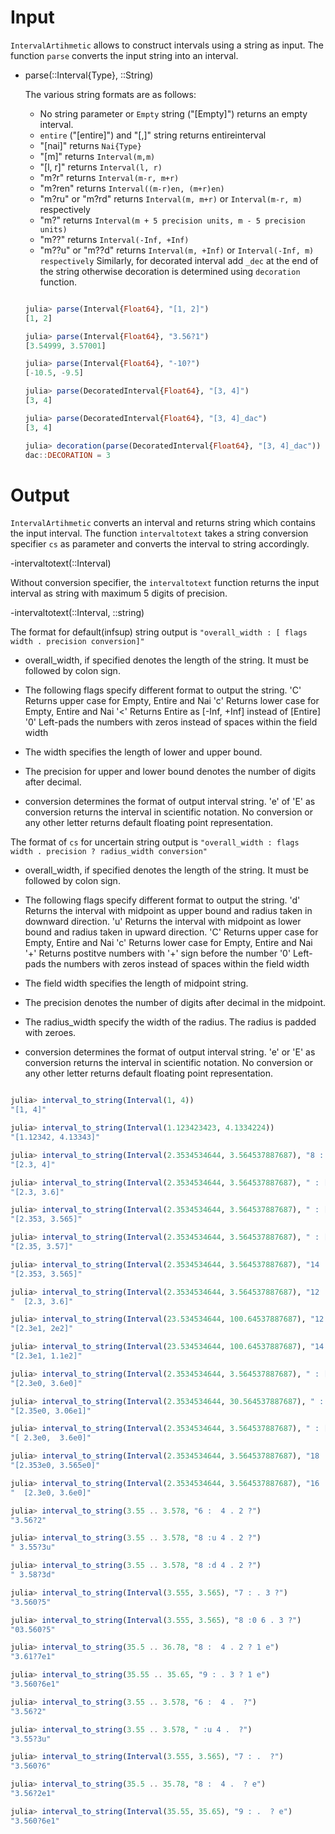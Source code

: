 # Input

`IntervalArtihmetic` allows to construct intervals using a string as input. The function `parse` converts the input string into an interval.

- parse(::Interval{Type}, ::String)

  The various string formats are as follows:
  - No string parameter or `Empty` string ("[Empty]") returns an empty interval.
  - `entire` ("[entire]") and "[,]" string returns entireinterval
  - "[nai]" returns `Nai{Type}`
  - "[m]" returns `Interval(m,m)`
  - "[l, r]" returns `Interval(l, r)`
  - "m?r" returns `Interval(m-r, m+r)`
  - "m?ren" returns `Interval((m-r)en, (m+r)en)`
  - "m?ru" or "m?rd" returns `Interval(m, m+r)` or `Interval(m-r, m)` respectively
  - "m?" returns `Interval(m + 5 precision units, m - 5 precision units)`
  - "m??" returns `Interval(-Inf, +Inf)`
  - "m??u" or "m??d" returns `Interval(m, +Inf)` or `Interval(-Inf, m) respectively`
  Similarly, for decorated interval add `_dec` at the end of the string otherwise decoration is determined using `decoration` function.

  ```jl

  julia> parse(Interval{Float64}, "[1, 2]")
  [1, 2]

  julia> parse(Interval{Float64}, "3.56?1")
  [3.54999, 3.57001]

  julia> parse(Interval{Float64}, "-10?")
  [-10.5, -9.5]

  julia> parse(DecoratedInterval{Float64}, "[3, 4]")
  [3, 4]

  julia> parse(DecoratedInterval{Float64}, "[3, 4]_dac")
  [3, 4]

  julia> decoration(parse(DecoratedInterval{Float64}, "[3, 4]_dac"))
  dac::DECORATION = 3

  ```

# Output

`IntervalArtihmetic` converts an interval and returns string which contains the input interval. The function `intervaltotext` takes a string conversion specifier `cs` as parameter and converts the interval to string accordingly.

-intervaltotext(::Interval)

  Without conversion specifier, the `intervaltotext` function returns the input interval as string with maximum 5 digits of precision.

-intervaltotext(::Interval, ::string)

  The format for default(infsup) string output is
  `"overall_width : [ flags width . precision conversion]"`

  - overall_width, if specified denotes the length of the string. It must be followed by colon sign.
  - The following flags specify different format to output the string.
    'C'   Returns upper case for Empty, Entire and Nai
    'c'   Returns lower case for Empty, Entire and Nai
    '<'   Returns Entire as [-Inf, +Inf] instead of [Entire]
    '0'   Left-pads the numbers with zeros instead of spaces within the field width

  - The width specifies the length of lower and upper bound.
  - The precision for upper and lower bound denotes the number of digits after decimal.
  - conversion determines the format of output interval string. 'e' of 'E' as conversion returns the interval in scientific notation. No conversion or any other letter returns default floating point representation.

  The format of `cs` for uncertain string output is
  `"overall_width : flags width . precision ? radius_width conversion"`

  - overall_width, if specified denotes the length of the string. It must be followed by colon sign.
  - The following flags specify different format to output the string.
    'd'   Returns the interval with midpoint as upper bound and radius taken in downward direction.
    'u'   Returns the interval with midpoint as lower bound and radius taken in upward direction.
    'C'   Returns upper case for Empty, Entire and Nai
    'c'   Returns lower case for Empty, Entire and Nai
    '+'   Returns postitve numbers with '+' sign before the number
    '0'   Left-pads the numbers with zeros instead of spaces within the field width

  - The field width specifies the length of midpoint string.
  - The precision denotes the number of digits after decimal in the midpoint.
  - The radius_width specify the width of the radius. The radius is padded with zeroes.
  - conversion determines the format of output interval string. 'e' or 'E' as conversion returns the interval in scientific notation. No conversion or any other letter returns default floating point representation.

```jl

julia> interval_to_string(Interval(1, 4))
"[1, 4]"

julia> interval_to_string(Interval(1.123423423, 4.1334224))
"[1.12342, 4.13343]"

julia> interval_to_string(Interval(2.3534534644, 3.564537887687), "8 : [c  .  ]")
"[2.3, 4]"

julia> interval_to_string(Interval(2.3534534644, 3.564537887687), " : [ 3 .  ]")
"[2.3, 3.6]"

julia> interval_to_string(Interval(2.3534534644, 3.564537887687), " : [ . 3 ]")
"[2.353, 3.565]"

julia> interval_to_string(Interval(2.3534534644, 3.564537887687), " : [ 4 . 2 ]")
"[2.35, 3.57]"

julia> interval_to_string(Interval(2.3534534644, 3.564537887687), "14 : [ . 3 ]")
"[2.353, 3.565]"

julia> interval_to_string(Interval(2.3534534644, 3.564537887687), "12 : [ 3 . 1]")
"  [2.3, 3.6]"

julia> interval_to_string(Interval(23.534534644, 100.64537887687), "12 : [ .  e]")
"[2.3e1, 2e2]"

julia> interval_to_string(Interval(23.534534644, 100.64537887687), "14 : [ .  e]")
"[2.3e1, 1.1e2]"

julia> interval_to_string(Interval(2.3534534644, 3.564537887687), " : [ 5 .  e]")
"[2.3e0, 3.6e0]"

julia> interval_to_string(Interval(2.3534534644, 30.564537887687), " : [ . 2 e]")
"[2.35e0, 3.06e1]"

julia> interval_to_string(Interval(2.3534534644, 3.564537887687), " : [ 6 . 1 e]")
"[ 2.3e0,  3.6e0]"

julia> interval_to_string(Interval(2.3534534644, 3.564537887687), "18 : [ . 3 e]")
"[2.353e0, 3.565e0]"

julia> interval_to_string(Interval(2.3534534644, 3.564537887687), "16 : [ 5 . 1 e]")
"  [2.3e0, 3.6e0]"

julia> interval_to_string(3.55 .. 3.578, "6 :  4 . 2 ?")
"3.56?2"

julia> interval_to_string(3.55 .. 3.578, "8 :u 4 . 2 ?")
" 3.55?3u"

julia> interval_to_string(3.55 .. 3.578, "8 :d 4 . 2 ?")
" 3.58?3d"

julia> interval_to_string(Interval(3.555, 3.565), "7 : . 3 ?")
"3.560?5"

julia> interval_to_string(Interval(3.555, 3.565), "8 :0 6 . 3 ?")
"03.560?5"

julia> interval_to_string(35.5 .. 36.78, "8 :  4 . 2 ? 1 e")
"3.61?7e1"

julia> interval_to_string(35.55 .. 35.65, "9 : . 3 ? 1 e")
"3.560?6e1"

julia> interval_to_string(3.55 .. 3.578, "6 :  4 .  ?")
"3.56?2"

julia> interval_to_string(3.55 .. 3.578, " :u 4 .  ?")
"3.55?3u"

julia> interval_to_string(Interval(3.555, 3.565), "7 : .  ?")
"3.560?6"

julia> interval_to_string(35.5 .. 35.78, "8 :  4 .  ? e")
"3.56?2e1"

julia> interval_to_string(Interval(35.55, 35.65), "9 : .  ? e")
"3.560?6e1"  

```
